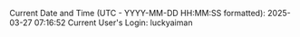 Current Date and Time (UTC - YYYY-MM-DD HH:MM:SS formatted): 2025-03-27 07:16:52
Current User's Login: luckyaiman
